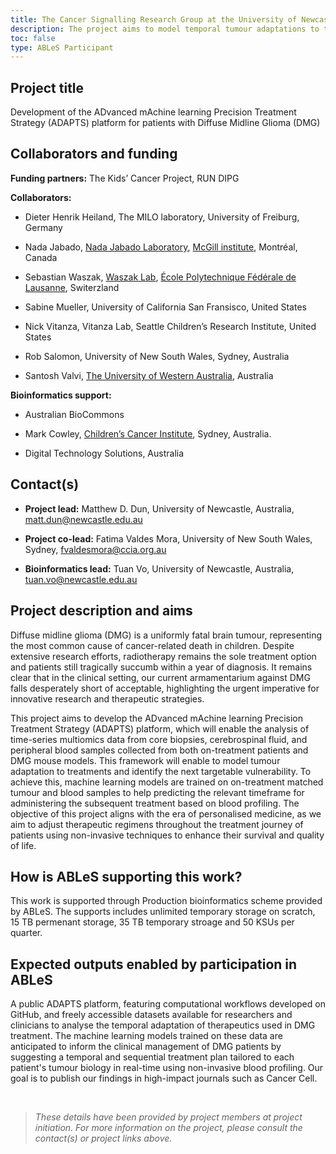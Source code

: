 ```yaml
---
title: The Cancer Signalling Research Group at the University of Newcastle (UON)
description: The project aims to model temporal tumour adaptations to therapy and predict targetable vulnerabilities, based on non-invasive blood profiling, for therapeutic adjustments of patients with DMG under treatment.
toc: false
type: ABLeS Participant
---
```


## Project title

Development of the ADvanced mAchine learning Precision Treatment Strategy (ADAPTS) platform for patients with Diffuse Midline Glioma (DMG)

## Collaborators and funding

**Funding partners:** The Kids’ Cancer Project, RUN DIPG

**Collaborators:**

- Dieter Henrik Heiland, The MILO laboratory, University of Freiburg, Germany

- Nada Jabado, [Nada Jabado Laboratory](https://www.jabadolab.com/), [McGill institute](https://www.mcgill.ca/fr), Montréal, Canada

- Sebastian Waszak, [Waszak Lab](https://www.epfl.ch/labs/upwaszak/), [École Polytechnique Fédérale de Lausanne](https://www.epfl.ch/fr/), Switerzland

- Sabine Mueller, University of California San Fransisco, United States

- Nick Vitanza, Vitanza Lab, Seattle Children’s Research Institute, United States

- Rob Salomon, University of New South Wales, Sydney, Australia

- Santosh Valvi, [The University of Western Australia](https://www.uwa.edu.au/), Australia

**Bioinformatics support:**

- Australian BioCommons

- Mark Cowley, [Children’s Cancer Institute](https://www.ccia.org.au/),  Sydney, Australia.

- Digital Technology Solutions, Australia


## Contact(s)

- **Project lead:** Matthew D. Dun, University of Newcastle, Australia, <matt.dun@newcastle.edu.au>

- **Project co-lead:** Fatima Valdes Mora, University of New South Wales, Sydney, <fvaldesmora@ccia.org.au>

- **Bioinformatics lead:** Tuan Vo, University of Newcastle, Australia, <tuan.vo@newcastle.edu.au>


## Project description and aims

Diffuse midline glioma (DMG) is a uniformly fatal brain tumour, representing the most common cause of cancer-related death in children. Despite extensive research efforts, radiotherapy remains the sole treatment option and patients still tragically succumb within a year of diagnosis. It remains clear that in the clinical setting, our current armamentarium against DMG falls desperately short of acceptable, highlighting the urgent imperative for innovative research and therapeutic strategies.

This project aims to develop the ADvanced mAchine learning Precision Treatment Strategy (ADAPTS) platform, which will enable the analysis of time-series multiomics data from core biopsies, cerebrospinal fluid, and peripheral blood samples collected from both on-treatment patients and DMG mouse models. This framework will enable to model tumour adaptation to treatments and identify the next targetable vulnerability. To achieve this, machine learning models are trained on on-treatment matched tumour and blood samples to help predicting the relevant timeframe for administering the subsequent treatment based on blood profiling. The objective of this project aligns with the era of personalised medicine, as we aim to adjust therapeutic regimens throughout the treatment journey of patients using non-invasive techniques to enhance their survival and quality of life.


## How is ABLeS supporting this work?

This work is supported through Production bioinformatics scheme provided by ABLeS. The supports includes unlimited temporary storage on scratch, 15 TB permenant storage, 35 TB temporary stroage and 50 KSUs per quarter.

## Expected outputs enabled by participation in ABLeS

A public ADAPTS platform, featuring computational workflows developed on GitHub, and freely accessible datasets available for researchers and clinicians to analyse the temporal adaptation of therapeutics used in DMG treatment. The machine learning models trained on these data are anticipated to inform the clinical management of DMG patients by suggesting a temporal and sequential treatment plan tailored to each patient's tumour biology in real-time using non-invasive blood profiling. Our goal is to publish our findings in high-impact journals such as Cancer Cell.


<br/>

> *These details have been provided by project members at project initiation. For more information on the project, please consult the contact(s) or project links above.*
